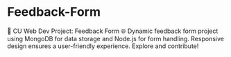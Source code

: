 # Feedback-Form
🚀 CU Web Dev Project: Feedback Form 🌐  Dynamic feedback form project using MongoDB for data storage and Node.js for form handling. Responsive design ensures a user-friendly experience. Explore and contribute! 

